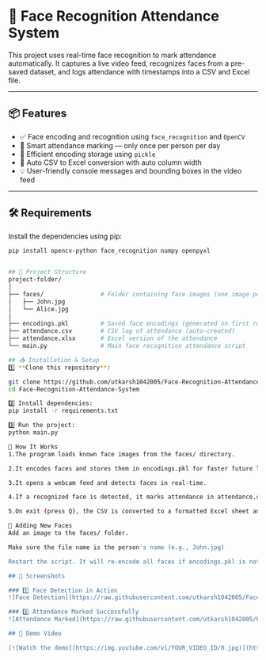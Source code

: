 # 🎯 Face Recognition Attendance System

This project uses real-time face recognition to mark attendance automatically. It captures a live video feed, recognizes faces from a pre-saved dataset, and logs attendance with timestamps into a CSV and Excel file.

---

## 📦 Features

- ✅ Face encoding and recognition using `face_recognition` and `OpenCV`
- 🧠 Smart attendance marking — only once per person per day
- 💾 Efficient encoding storage using `pickle`
- 📁 Auto CSV to Excel conversion with auto column width
- 💡 User-friendly console messages and bounding boxes in the video feed

---

## 🛠 Requirements

Install the dependencies using pip:

```bash
pip install opencv-python face_recognition numpy openpyxl
  

## 📂 Project Structure  
project-folder/
│
├── faces/                # Folder containing face images (one image per person)
│   ├── John.jpg
│   └── Alice.jpg
│
├── encodings.pkl         # Saved face encodings (generated on first run)
├── attendance.csv        # CSV log of attendance (auto-created)
├── attendance.xlsx       # Excel version of the attendance
└── main.py               # Main face recognition attendance script

## 📥 Installation & Setup  
1️⃣ **Clone this repository**:  

git clone https://github.com/utkarsh1042005/Face-Recognition-Attendance-System.git 
cd Face-Recognition-Attendance-System

2️⃣ Install dependencies:
pip install -r requirements.txt

3️⃣ Run the project:
python main.py

🚀 How It Works
1.The program loads known face images from the faces/ directory.

2.It encodes faces and stores them in encodings.pkl for faster future loads.

3.It opens a webcam feed and detects faces in real-time.

4.If a recognized face is detected, it marks attendance in attendance.csv with the current date and time.

5.On exit (press Q), the CSV is converted to a formatted Excel sheet and deleted.

👤 Adding New Faces
Add an image to the faces/ folder.

Make sure the file name is the person's name (e.g., John.jpg)

Restart the script. It will re-encode all faces if encodings.pkl is not present.

## 📸 Screenshots

### 1️⃣ Face Detection in Action  
![Face Detection](https://raw.githubusercontent.com/utkarsh1042005/Face-Recognition-Attendance-System./main/working_of_project.png)

### 2️⃣ Attendance Marked Successfully  
![Attendance Marked](https://raw.githubusercontent.com/utkarsh1042005/Face-Recognition-Attendance-System./main/created_csv_file_sample.png)

## 🎥 Demo Video  

[![Watch the demo](https://img.youtube.com/vi/YOUR_VIDEO_ID/0.jpg)](https://github.com//utkarsh1042005/Face-Recognition-Attendance-System./blob/main/demo_working.mp4)

